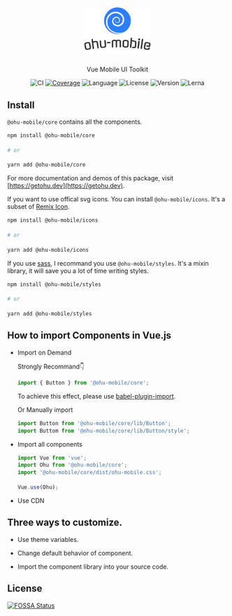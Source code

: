 <h1 align="center"><img width="30%" src="https://raw.githubusercontent.com/jeffwcx/ohu-mobile/446b6eecc25072cf9fb27329f8ffed213ddb92b8/docs/storybook/src/assets/logo-text.svg" alt="ohu-mobile" /></h1>
<p align="center">Vue Mobile UI Toolkit</p>
<p align="center">
    <img src="https://img.shields.io/github/workflow/status/jeffwcx/ohu-mobile/Build?style=for-the-badge" alt="CI" />
    <a href="https://codecov.io/gh/jeffwcx/ohu-mobile" target="_blank"><img src="https://img.shields.io/codecov/c/github/jeffwcx/ohu-mobile?style=for-the-badge" alt="Coverage" /></a>
    <img src="https://img.shields.io/github/languages/top/jeffwcx/ohu-mobile?style=for-the-badge" alt="Language" />
    <img src="https://img.shields.io/github/license/jeffwcx/ohu-mobile?style=for-the-badge" alt="License" />
    <img src="https://img.shields.io/npm/v/@ohu-mobile/core?style=for-the-badge" alt="Version" />
    <img src="https://img.shields.io/github/lerna-json/v/jeffwcx/ohu-mobile?style=for-the-badge" alt="Lerna" />
</p>


## Install

`@ohu-mobile/core`  contains all the components.

```bash
npm install @ohu-mobile/core

# or

yarn add @ohu-mobile/core
```

For more documentation and demos of this package, visit [https://getohu.dev](https://getohu.dev).


If you want to use offical svg icons. You can install `@ohu-mobile/icons`. It's a subset of [Remix Icon](https://remixicon.com/).

```bash
npm install @ohu-mobile/icons

# or

yarn add @ohu-mobile/icons
```

If you use [sass](https://sass-lang.com/), I recommand you use `@ohu-mobile/styles`. It's a mixin library, it will save you a lot of time writing styles.


```bash
npm install @ohu-mobile/styles

# or

yarn add @ohu-mobile/styles
```

## How to import Components in Vue.js

+ Import on Demand

    Strongly Recommand👇

    ```ts
    import { Button } from '@ohu-mobile/core';
    ```
    To achieve this effect, please use [babel-plugin-import](https://github.com/ant-design/babel-plugin-import).

    Or Manually import

    ```ts
    import Button from '@ohu-mobile/core/lib/Button';
    import Buttom from '@ohu-mobile/core/lib/Button/style';
    ```

+ Import all components

    ```ts
    import Vue from 'vue';
    import Ohu from '@ohu-mobile/core';
    import '@ohu-mobile/core/dist/ohu-mobile.css';

    Vue.use(Ohu);
    ```

+ Use CDN

## Three ways to customize.

+ Use theme variables.

+ Change default behavior of component.

+ Import the component library into your source code.

## License
[![FOSSA Status](https://app.fossa.com/api/projects/git%2Bgithub.com%2Fjeffwcx%2Fohu-mobile.svg?type=large)](https://app.fossa.com/projects/git%2Bgithub.com%2Fjeffwcx%2Fohu-mobile?ref=badge_large)



